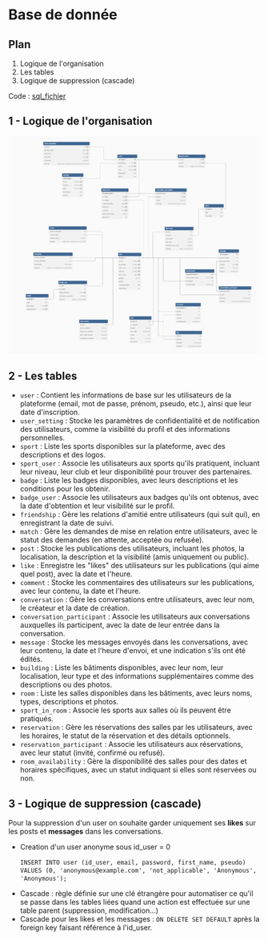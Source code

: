 # Base de donnée

## Plan
1. Logique de l'organisation
2. Les tables
3. Logique de suppression (cascade)

Code : [sql_fichier](https://github.com/EliseBrn/PPE_ING4/tree/main/code/BdD_PPE.sql)


## 1 - Logique de l'organisation

![Schema de la base de donnée](https://github.com/EliseBrn/PPE_ING4/blob/main/images/Schema_BdD.png)


## 2 - Les tables

- `user` : Contient les informations de base sur les utilisateurs de la plateforme (email, mot de passe, prénom, pseudo, etc.), ainsi que leur date d'inscription.
- `user_setting` : Stocke les paramètres de confidentialité et de notification des utilisateurs, comme la visibilité du profil et des informations personnelles.
- `sport` : Liste les sports disponibles sur la plateforme, avec des descriptions et des logos.
- `sport_user` : Associe les utilisateurs aux sports qu'ils pratiquent, incluant leur niveau, leur club et leur disponibilité pour trouver des partenaires.
- `badge` : Liste les badges disponibles, avec leurs descriptions et les conditions pour les obtenir.
- `badge_user` : Associe les utilisateurs aux badges qu'ils ont obtenus, avec la date d'obtention et leur visibilité sur le profil.
- `friendship` : Gère les relations d'amitié entre utilisateurs (qui suit qui), en enregistrant la date de suivi.
- `match` : Gère les demandes de mise en relation entre utilisateurs, avec le statut des demandes (en attente, acceptée ou refusée).
- `post` : Stocke les publications des utilisateurs, incluant les photos, la localisation, la description et la visibilité (amis uniquement ou public).
- `like` : Enregistre les "likes" des utilisateurs sur les publications (qui aime quel post), avec la date et l'heure.
- `comment` : Stocke les commentaires des utilisateurs sur les publications, avec leur contenu, la date et l'heure.
- `conversation` : Gère les conversations entre utilisateurs, avec leur nom, le créateur et la date de création.
- `conversation_participant` : Associe les utilisateurs aux conversations auxquelles ils participent, avec la date de leur entrée dans la conversation.
- `message` : Stocke les messages envoyés dans les conversations, avec leur contenu, la date et l'heure d'envoi, et une indication s'ils ont été édités.
- `building` : Liste les bâtiments disponibles, avec leur nom, leur localisation, leur type et des informations supplémentaires comme des descriptions ou des photos.
- `room` : Liste les salles disponibles dans les bâtiments, avec leurs noms, types, descriptions et photos.
- `sport_in_room` : Associe les sports aux salles où ils peuvent être pratiqués.
- `reservation` : Gère les réservations des salles par les utilisateurs, avec les horaires, le statut de la réservation et des détails optionnels.
- `reservation_participant` : Associe les utilisateurs aux réservations, avec leur statut (invité, confirmé ou refusé).
- `room_availability` : Gère la disponibilité des salles pour des dates et horaires spécifiques, avec un statut indiquant si elles sont réservées ou non.


## 3 - Logique de suppression (cascade)

Pour la suppression d'un user on souhaite garder uniquement ses **likes** sur les posts et **messages** dans les conversations.

- Creation d'un user anonyme sous id_user = 0
  ```
  INSERT INTO user (id_user, email, password, first_name, pseudo)
  VALUES (0, 'anonymous@example.com', 'not_applicable', 'Anonymous', 'Anonymous');
  ```
- Cascade : règle définie sur une clé étrangère pour automatiser ce qu'il se passe dans les tables liées quand une action est effectuée sur une table parent (suppression, modification...)
- Cascade pour les likes et les messages : ```ON DELETE SET DEFAULT``` après la foreign key faisant référence à l'id_user.


